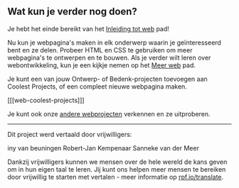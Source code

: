 ## Wat kun je verder nog doen?

Je hebt het einde bereikt van het [Inleiding tot web](https://projects.raspberrypi.org/nl/pathways/microbit-intro) pad!

Nu kun je webpagina's maken in elk onderwerp waarin je geïnteresseerd bent en ze delen. Probeer HTML en CSS te gebruiken om meer webpagina's te ontwerpen en te bouwen. Als je verder wilt leren over webontwikkeling, kun je een kijkje nemen op het [Meer web](https://projects.raspberrypi.org/enl/pathways/more-web) pad.

Je kunt een van jouw Ontwerp- of Bedenk-projecten toevoegen aan Coolest Projects, of een compleet nieuwe webpagina maken.

[[[web-coolest-projects]]]

Je kunt ook onze [andere webprojecten](https://projects.raspberrypi.org/nl/projects?software%5B%5D=html-css-javascript) verkennen en ze uitproberen.

***

Dit project werd vertaald door vrijwilligers:

iny van beuningen
Robert-Jan Kempenaar
Sanneke van der Meer

Dankzij vrijwilligers kunnen we mensen over de hele wereld de kans geven om in hun eigen taal te leren. Jij kunt ons helpen meer mensen te bereiken door vrijwillig te starten met vertalen - meer informatie op [rpf.io/translate](https://rpf.io/translate).

